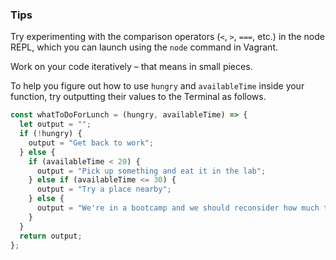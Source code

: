### Tips

Try experimenting with the comparison operators (`<`, `>`, `===`, etc.) in the node REPL, which you can launch using the `node` command in Vagrant.

Work on your code iteratively – that means in small pieces. 

To help you figure out how to use `hungry` and `availableTime` inside your function, try outputting their values to the Terminal as follows.

```javascript
const whatToDoForLunch = (hungry, availableTime) => {
  let output = "";
  if (!hungry) {
    output = "Get back to work";
  } else {
    if (availableTime < 20) {
      output = "Pick up something and eat it in the lab";
    } else if (availableTime <= 30) {
      output = "Try a place nearby";
    } else {
      output = "We're in a bootcamp and we should reconsider how much time we have to spare";
    }
  }
  return output;
};
```
